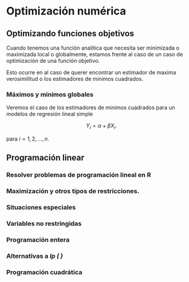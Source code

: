 # Optimización numérica


## Optimizando funciones objetivos

Cuando tenemos una función analitica que necesita ser minimizada o maximizada local o globalmente,
estamos frente al caso de un caso de optimización de una función objetivo.

Esto ocurre en al caso de querer encontrar un estimador de maxima verosimilitud o los estimadores de minimos cuadrados.

### Máximos y minimos globales

Veremos el caso de los estimadores de minimos cuadrados para un modelos de regresión lineal simple

$$
Y_i= \alpha + \beta X_i.
$$

para $i=1,2,...,n$.
## Programación linear
### Resolver problemas de programación lineal en R
### Maximización y otros tipos de restricciones.
### Situaciones especiales
### Variables no restringidas
### Programación entera
### Alternativas a *lp ( )*
### Programación cuadrática
